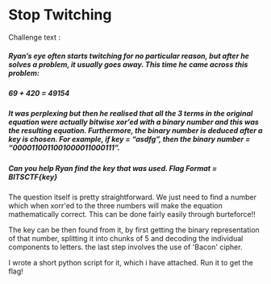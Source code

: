 # Stop Twitching

Challenge text :

##### Ryan’s eye often starts twitching for no particular reason, but after he solves a problem, it usually goes away. This time he came across this problem:

##### 69 + 420 = 49154

##### It was perplexing but then he realised that all the 3 terms in the original equation were actually bitwise xor’ed with a binary number and this was the resulting equation. Furthermore, the binary number is deduced after a key is chosen. For example, if key = “asdfg”, then the binary number = “0000110011001000011000111”.

##### Can you help Ryan find the key that was used. Flag Format = BITSCTF{key}

The question itself is pretty straightforward. We just need to find a number which when xorr'ed to the three numbers will make the equation mathematically correct. This can be done fairly easily through burteforce!!

The key can be then found from it, by first getting the binary representation of that number, splitting it into chunks of 5 and decoding the individual components to letters. the last step involves the use of 'Bacon' cipher.

I wrote a short python script for it, which i have attached. Run it to get the flag!
